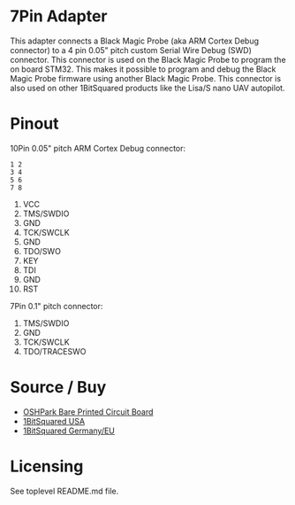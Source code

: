 7Pin Adapter
============

This adapter connects a Black Magic Probe (aka ARM Cortex Debug connector) to a
4 pin 0.05" pitch custom Serial Wire Debug (SWD) connector. This connector is
used on the Black Magic Probe to program the on board STM32. This makes it
possible to program and debug the Black Magic Probe firmware using another
Black Magic Probe. This connector is also used on other 1BitSquared products
like the Lisa/S nano UAV autopilot.

Pinout
======

10Pin 0.05" pitch ARM Cortex Debug connector:

```
1 2
3 4
5 6
7 8
```

 1. VCC
 2. TMS/SWDIO
 3. GND
 4. TCK/SWCLK
 5. GND
 6. TDO/SWO
 7. KEY
 8. TDI
 9. GND
10. RST

7Pin 0.1" pitch connector:

 1. TMS/SWDIO
 2. GND
 3. TCK/SWCLK
 4. TDO/TRACESWO

Source / Buy
============

 * [OSHPark Bare Printed Circuit Board](https://oshpark.com/projects/bnWpq2za)
 * [1BitSquared USA](https://1bitsquared.com/products/jtag-swd-adapter)
 * [1BitSquared Germany/EU](https://1bitsquared.de/products/jtag-swd-adapter)

Licensing
=========

See toplevel README.md file.
